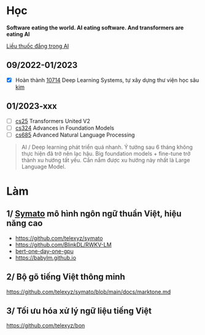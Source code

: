 # Học

__Software eating the world. AI eating software. And transformers are eating AI__

[Liều thuốc đắng trong AI](./bitter-lesson.md)

## 09/2022-01/2023

- [x] Hoàn thành [10714](https://dlsyscourse.org) Deep Learning Systems, tự xây dựng thư viện học sâu [kim](https://github.com/telexyz/kim)

## 01/2023-xxx

- [ ] [cs25](https://web.stanford.edu/class/cs25) Transformers United V2
- [ ] [cs324](https://stanford-cs324.github.io/winter2023/syllabus) Advances in Foundation Models
- [ ] [cs685](https://people.cs.umass.edu/~miyyer/cs685/schedule.html) Advanced Natural Language Processing

> AI / Deep learning phát triển quá nhanh. Ý tưởng sau 6 tháng không thực hiện đã trở nên lạc hậu. Big foundation models + fine-tune trở thành xu hướng tất yếu. Cần nắm được xu hướng này nhất là Large Language Model.

# Làm

## 1/ [Symato](https://github.com/telexyz/symato) mô hình ngôn ngữ thuần Việt, hiệu năng cao
- https://github.com/telexyz/symato
- https://github.com/BlinkDL/RWKV-LM
- [bert-one-day-one-gpu](https://github.com/jonasgeiping/cramming)
- https://babylm.github.io

## 2/ Bộ gõ tiếng Việt thông minh
https://github.com/telexyz/symato/blob/main/docs/marktone.md

## 3/ Tối ưu hóa xử lý ngữ liệu tiếng Việt
https://github.com/telexyz/bon
